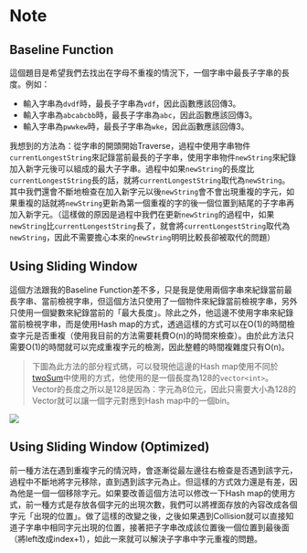 # Note

## Baseline Function

這個題目是希望我們去找出在字母不重複的情況下，一個字串中最長子字串的長度。例如：
- 輸入字串為`dvdf`時，最長子字串為`vdf`，因此函數應該回傳3。
- 輸入字串為`abcabcbb`時，最長子字串為`abc`，因此函數應該回傳3。
- 輸入字串為`pwwkew`時，最長子字串為`wke`，因此函數應該回傳3。

我想到的方法為：從字串的開頭開始Traverse，過程中使用字串物件`currentLongestString`來記錄當前最長的子字串，使用字串物件`newString`來紀錄加入新字元後可以組成的最大子字串。過程中如果`newString`的長度比`currentLongestString`長的話，就將`currentLongestString`取代為`newString`。其中我們還會不斷地檢查在加入新字元以後`newString`會不會出現重複的字元，如果重複的話就將`newString`更新為第一個重複的字的後一個位置到結尾的子字串再加入新字元。（這樣做的原因是過程中我們在更新`newString`的過程中，如果`newString`比`currentLongestString`長了，就會將`currentLongestString`取代為`newString`，因此不需要擔心本來的`newString`明明比較長卻被取代的問題）

## Using Sliding Window

這個方法跟我的Baseline Function差不多，只是我是使用兩個字串來紀錄當前最長字串、當前檢視字串，但這個方法只使用了一個物件來紀錄當前檢視字串，另外只使用一個變數來紀錄當前的「最大長度」。除此之外，他這邊不使用字串來紀錄當前檢視字串，而是使用Hash map的方式，透過這樣的方式可以在O(1)的時間檢查字元是否重複（使用我目前的方法需要耗費O(n)的時間來檢查）。由於此方法只需要O(1)的時間就可以完成重複字元的檢測，因此整體的時間複雜度只有O(n)。

> 下圖為此方法的部分程式碼，可以發現他這邊的Hash map使用不同於[twoSum](https://github.com/KevinChen880723/LeetCodePractice/blob/master/TwoSum/twosum.cpp#L45)中使用的方式，他使用的是一個長度為128的`vector<int>`。Vector的長度之所以是128是因為：字元為8位元，因此只需要大小為128的Vector就可以讓一個字元對應到Hash map中的一個bin。

![](https://i.imgur.com/fiXzXNS.png)

## Using Sliding Window (Optimized)

前一種方法在遇到重複字元的情況時，會逐漸從最左邊往右檢查是否遇到該字元，過程中不斷地將字元移除，直到遇到該字元為止。但這樣的方式效力還是有差，因為他是一個一個移除字元。如果要改善這個方法可以修改一下Hash map的使用方式，前一種方式是存放各個字元的出現次數，我們可以將裡面存放的內容改成各個字元「出現的位置」。做了這樣的改變之後，之後如果遇到Collision就可以直接知道子字串中相同字元出現的位置，接著把子字串改成該位置後一個位置到最後面（將left改成index+1），如此一來就可以解決子字串中字元重複的問題。
